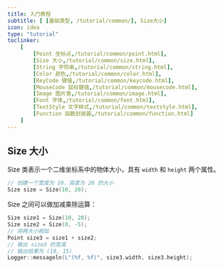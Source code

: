 ```yaml
---
title: 入门教程
subtitle: [ [基础类型, /tutorial/common/], Size大小]
icon: idea
type: "tutorial"
toclinker: 
    [
        [Point 坐标点,/tutorial/common/point.html],
        [Size 大小,/tutorial/common/size.html],
        [String 字符串,/tutorial/common/string.html],
        [Color 颜色,/tutorial/common/color.html],
        [KeyCode 键值,/tutorial/common/keycode.html],
        [MouseCode 鼠标键值,/tutorial/common/mousecode.html],
        [Image 图片类,/tutorial/common/image.html],
        [Font 字体,/tutorial/common/font.html],
        [TextStyle 文字样式,/tutorial/common/textstyle.html],
        [Function 函数封装器,/tutorial/common/function.html]
    ]
---
```


## Size 大小

Size 类表示一个二维坐标系中的物体大小，具有 `width` 和 `height` 两个属性。

```cpp
// 创建一个宽度为 10，高度为 20 的大小
Size size = Size(10, 20);
```

Size 之间可以做加减乘除运算：

```cpp
Size size1 = Size(10, 20);
Size size2 = Size(0, -5);
// 将两大小相加
Point size3 = size1 + size2;
// 输出 size3 的宽高
// 输出结果为 (10, 15)
Logger::messageln(L"(%f, %f)", size3.width, size3.height);
```
